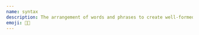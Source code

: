 ```yaml
---
name: syntax
description: The arrangement of words and phrases to create well-formed sentences in a language.
emoji: 👩‍🏫
---
```

